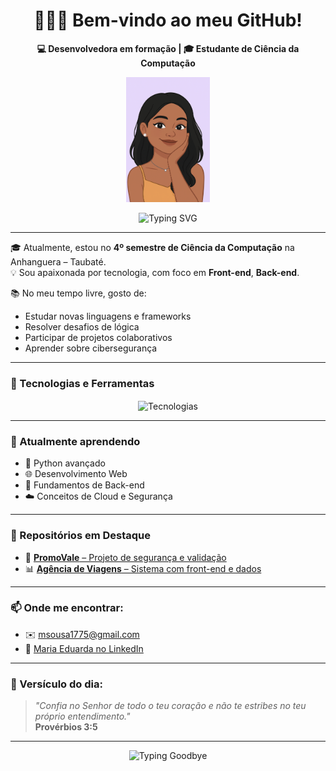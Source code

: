 <h1 align="center">🙋🏽‍♀️ Bem-vindo ao meu GitHub!</h1>

<p align="center">
  <strong>💻 Desenvolvedora em formação | 🎓 Estudante de Ciência da Computação</strong>
</p>

<p align="center">
  <img src="https://github.com/Madusousa23/Madusousa23/blob/main/madu.ilustração.png" alt="Maria avatar" height="200">
</p>

<p align="center">
  <img src="https://readme-typing-svg.herokuapp.com?font=Fira+Code&size=22&duration=3000&pause=500&color=8A2BE2&center=true&vCenter=true&width=435&lines=Apaixonada+por+tecnologia!;Vamos+construir+algo+incrível!+" alt="Typing SVG">
</p>

---

🎓 Atualmente, estou no **4º semestre de Ciência da Computação** na Anhanguera – Taubaté.  
💡 Sou apaixonada por tecnologia, com foco em **Front-end**, **Back-end**.

📚 No meu tempo livre, gosto de:
- Estudar novas linguagens e frameworks  
- Resolver desafios de lógica  
- Participar de projetos colaborativos  
- Aprender sobre cibersegurança

---

### 🚀 Tecnologias e Ferramentas

<p align="center">
  <img src="https://skillicons.dev/icons?i=c,python,html,css,azure,mysql,git,github,trello,wordpress" alt="Tecnologias" style="vertical-align: middle;" />
</p>

---

### 🌱 Atualmente aprendendo

- 🐍 Python avançado  
- 🌐 Desenvolvimento Web  
- 🔐 Fundamentos de Back-end  
- ☁️ Conceitos de Cloud e Segurança  

---

### 📌 Repositórios em Destaque

- 🔐 [**PromoVale** – Projeto de segurança e validação](https://github.com/Madusousa23/PromoVale)  
- 📊 [**Agência de Viagens** – Sistema com front-end e dados](https://github.com/Madusousa23/Ag-ncia_Viagens)

---

### 📫 Onde me encontrar:

- ✉️ [msousa1775@gmail.com](mailto:msousa1775@gmail.com)  
- 💼 [Maria Eduarda no LinkedIn](https://www.linkedin.com/in/maria-eduarda-santos-tecnologia)

---

### 💜 Versículo do dia:

> _"Confia no Senhor de todo o teu coração e não te estribes no teu próprio entendimento."_  
> **Provérbios 3:5**

---

<p align="center">
  <img src="https://readme-typing-svg.herokuapp.com?font=Fira+Code&size=22&duration=3000&pause=500&color=FF69B4&center=true&vCenter=true&width=750&lines=✨+Obrigada+por+visitar+meu+perfil!+Vamos+nos+conectar!+💬" alt="Typing Goodbye">
</p>
